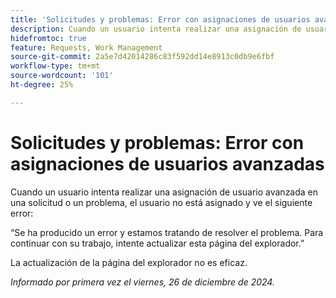 ```yaml
---
title: 'Solicitudes y problemas: Error con asignaciones de usuarios avanzadas'
description: Cuando un usuario intenta realizar una asignación de usuario avanzada en una solicitud o un problema, el usuario no está asignado y ve un error.
hidefromtoc: true
feature: Requests, Work Management
source-git-commit: 2a5e7d42014286c83f592dd14e8913c0db9e6fbf
workflow-type: tm+mt
source-wordcount: '101'
ht-degree: 25%

---
```



# Solicitudes y problemas: Error con asignaciones de usuarios avanzadas

Cuando un usuario intenta realizar una asignación de usuario avanzada en una solicitud o un problema, el usuario no está asignado y ve el siguiente error:

“Se ha producido un error y estamos tratando de resolver el problema. Para continuar con su trabajo, intente actualizar esta página del explorador.”

La actualización de la página del explorador no es eficaz.

_Informado por primera vez el viernes, 26 de diciembre de 2024._
